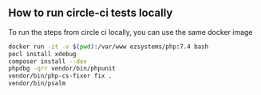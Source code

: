 ## How to run circle-ci tests locally

To run the steps from circle ci locally, you can use the same docker image
```bash
docker run -it -v $(pwd):/var/www ezsystems/php:7.4 bash
pecl install xdebug
composer install --dev
phpdbg -qrr vendor/bin/phpunit
vendor/bin/php-cs-fixer fix .
vendor/bin/psalm
```